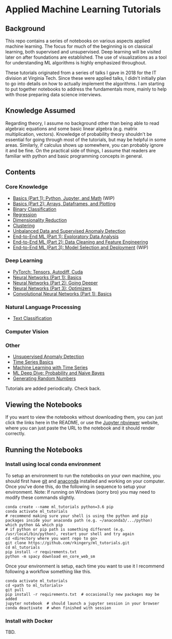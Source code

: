 # Applied Machine Learning Tutorials

## Background

This repo contains a series of notebooks on various aspects applied machine learning. The focus for much of the beginning is on classical learning, both supervised and unsupervised. Deep learning will be visited later on after foundations are established. The use of visualizations as a tool for understanding ML algorithms is highly emphasized throughout.

These tutorials originated from a series of talks I gave in 2018 for the IT division at Virginia Tech. Since these were applied talks, I didn't initially plan to go into details on how to actually implement the algorithms. I am starting to put together notebooks to address the fundamentals more, mainly to help with those preparing data science interviews.

## Knowledge Assumed

Regarding theory, I assume no background other than being able to read algebraic equations and some basic linear algebra (e.g. matrix multiplication, vectors). Knowledge of probability theory shouldn't be essential for going through most of the tutorials, but may be helpful in some areas. Similarly, if calculus shows up somewhere, you can probably ignore it and be fine. On the practical side of things, I assume that readers are familiar with python and basic programming concepts in general.

## Contents

### Core Knowledge
- [Basics (Part 1): Python, Jupyter, and Math](https://nbviewer.jupyter.org/github/rkingery/ml_tutorials/blob/master/notebooks/basics.ipynb) (WIP)
- [Basics (Part 2): Arrays, Dataframes, and Plotting](https://nbviewer.jupyter.org/github/rkingery/ml_tutorials/blob/master/notebooks/arrays.ipynb)
- [Binary Classification](https://nbviewer.jupyter.org/github/rkingery/ml_tutorials/blob/master/notebooks/classification.ipynb)
- [Regression](https://nbviewer.jupyter.org/github/rkingery/ml_tutorials/blob/master/notebooks/regression.ipynb)
- [Dimensionality Reduction](https://nbviewer.jupyter.org/github/rkingery/ml_tutorials/blob/master/notebooks/dimension_reduction.ipynb)
- [Clustering](https://nbviewer.jupyter.org/github/rkingery/ml_tutorials/blob/master/notebooks/clustering.ipynb)
- [ Unbalanced Data and Supervised Anomaly Detection](https://nbviewer.jupyter.org/github/rkingery/ml_tutorials/blob/master/notebooks/supervised_anomalies.ipynb)
- [End-to-End ML (Part 1): Exploratory Data Analysis](https://nbviewer.jupyter.org/github/rkingery/ml_tutorials/blob/master/notebooks/eda.ipynb)
- [End-to-End ML (Part 2): Data Cleaning and Feature Engineering](https://nbviewer.jupyter.org/github/rkingery/ml_tutorials/blob/master/notebooks/data_cleaning.ipynb)
- [End-to-End ML (Part 3): Model Selection and Deployment](https://nbviewer.jupyter.org/github/rkingery/ml_tutorials/blob/master/notebooks/deployment.ipynb) (WIP)
<!-- - [Multiclass Classification and Categorical Data](https://nbviewer.jupyter.org/github/rkingery/ml_tutorials/blob/master/notebooks/multiclass.ipynb) (TBA) -->

### Deep Learning
- [PyTorch: Tensors, Autodiff, Cuda](https://nbviewer.jupyter.org/github/rkingery/ml_tutorials/blob/master/notebooks/pytorch.ipynb)
- [Neural Networks (Part 1): Basics](https://nbviewer.jupyter.org/github/rkingery/ml_tutorials/blob/master/notebooks/neural_nets_1.ipynb)
- [Neural Networks (Part 2): Going Deeper](https://nbviewer.jupyter.org/github/rkingery/ml_tutorials/blob/master/notebooks/neural_nets_2.ipynb)
- [Neural Networks (Part 3): Optimizers](https://nbviewer.jupyter.org/github/rkingery/ml_tutorials/blob/master/notebooks/neural_nets_3.ipynb)
- [Convolutional Neural Networks (Part 1): Basics](https://nbviewer.jupyter.org/github/rkingery/ml_tutorials/blob/master/notebooks/cnns_1.ipynb)

### Natural Language Processing
- [Text Classification](https://nbviewer.jupyter.org/github/rkingery/ml_tutorials/blob/master/notebooks/ml_with_text.ipynb)

### Computer Vision

### Other
- [Unsupervised Anomaly Detection](https://nbviewer.jupyter.org/github/rkingery/ml_tutorials/blob/master/notebooks/unsupervised_anomalies.ipynb)
- [Time Series Basics](https://nbviewer.jupyter.org/github/rkingery/ml_tutorials/blob/master/notebooks/time_series_basics.ipynb)
- [Machine Learning with Time Series](https://nbviewer.jupyter.org/github/rkingery/ml_tutorials/blob/master/notebooks/ml_time_series.ipynb)
- [ML Deep Dive: Probability and Naive Bayes](https://nbviewer.jupyter.org/github/rkingery/ml_tutorials/blob/master/notebooks/naive_bayes.ipynb)
- [Generating Random Numbers](https://nbviewer.jupyter.org/github/rkingery/ml_tutorials/blob/master/notebooks/random.ipynb)
<!-- - [ML Deep Dive: Nearest Neighbors](https://nbviewer.jupyter.org/github/rkingery/ml_tutorials/blob/master/notebooks/nearest_neighbors.ipynb) (TBA) -->
<!-- - [Labeling Data](https://nbviewer.jupyter.org/github/rkingery/ml_tutorials/blob/master/notebooks/labeling_data.ipynb) (TBA) -->
<!-- - [Active Learning](https://nbviewer.jupyter.org/github/rkingery/ml_tutorials/blob/master/notebooks/active_learning.ipynb) (TBA) -->

Tutorials are added periodically. Check back.

## Viewing the Notebooks

If you want to view the notebooks without downloading them, you can just click the links here in the README, or use the [Jupyter nbviewer](https://nbviewer.jupyter.org/) website, where you can just paste the URL to the notebook and it should render correctly. 

## Running the Notebooks

### Install using local conda environment
To setup an environment to run the notebooks on your own machine, you should first have [git](https://git-scm.com/book/en/v2/Getting-Started-Installing-Git) and [anaconda](https://docs.anaconda.com/anaconda/install/) installed and working on your computer. Once you've done this, do the following in sequence to setup your environment. Note: If running on Windows (sorry bro) you may need to modify these commands slightly.

```
conda create --name ml_tutorials python=3.6 pip
conda activate ml_tutorials
# recommend making sure your shell is using the python and pip packages inside your anaconda path (e.g. ~/anaconda3/.../python)
which python && which pip
# if python or pip path is something different (e.g. /usr/local/bin/python), restart your shell and try again
cd <directory where you want repo to go>
git clone https://github.com/rkingery/ml_tutorials.git
cd ml_tutorials
pip install -r requirements.txt
python -m spacy download en_core_web_sm
```

Once your environment is setup, each time you want to use it I recommend following a workflow something like this.

```
conda activate ml_tutorials
cd <path to ml_tutorials>
git pull
pip install -r requirements.txt  # occasionally new packages may be added
jupyter notebook  # should launch a jupyter session in your browser
conda deactivate  # when finished with session
```

### Install with Docker
TBD.

